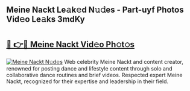 ## Meine Nackt Le𝚊k𝚎d N𝚞𝚍es - Part-uyf Photos Vid𝚎o Le𝚊ks 3mdKy

# <h2><a href="http://fb9iaz1.evod.top/?m=Meine+Nackt">🔗 👉🔴 Meine Nackt Vid𝚎o Ph𝚘t𝚘s</a></h2>

[![Meine Nackt N𝚞d𝚎s](https://i.imgur.com/8V9OHl7.gif)](http://fb9iaz1.evod.top/?m=Meine+Nackt)
Web celebrity Meine Nackt and content creator, renowned for posting dance and lifestyle content through solo and collaborative dance routines and brief videos. Respected expert Meine Nackt, recognized for their expertise and leadership in their field. 
